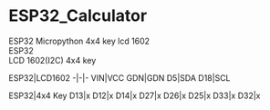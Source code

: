 # ESP32_Calculator
ESP32 Micropython 4x4 key lcd 1602  
ESP32  
LCD 1602(I2C)
4x4 key

ESP32|LCD1602
-|-|-
VIN|VCC
GDN|GDN
D5|SDA
D18|SCL  

ESP32|4x4 Key
D13|x
D12|x
D14|x
D27|x
D26|x
D25|x
D33|x
D32|x
